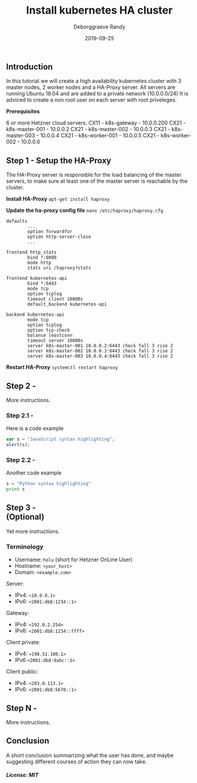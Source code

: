 ﻿---
path: "/tutorials/install-kubernetes-ha-cluster"
slug: "tutorial-template"
date: "2019-09-25"
title: "Install kubernetes HA cluster"
short_description: "How to install a high available kubernetes cluster on Hetzner Cloud."
tags: ["Hetzner Cloud", "Kubernetes", "HA"]
author: "Deborggraeve Randy"
author_link: "https://github.com/DeborggraeveR"
author_img: "https://avatars2.githubusercontent.com/u/11926967"
author_description: ""
language: "en"
available_languages: ["en"]
header_img: ""
---

<!-- This where the actual tutorial begins. You don't need to write out the title again, having it in the metadata above is enough. -->

## Introduction

In this tutorial we will create a high availability kubernetes cluster with 3 master nodes, 2 worker nodes and a HA-Proxy server.
All servers are running Ubuntu 18.04 and are added to a private network (10.0.0.0/24)
It is adviced to create a non root user on each server with root priveleges.

**Prerequisites**

6 or more Hetzner cloud servers.
CX11 - k8s-gateway - 10.0.0.200
CX21 - k8s-master-001 - 10.0.0.2
CX21 - k8s-master-002 - 10.0.0.3
CX21 - k8s-master-003 - 10.0.0.4
CX21 - k8s-worker-001 - 10.0.0.5
CX21 - k8s-worker-002 - 10.0.0.6

## Step 1 - Setup the HA-Proxy

The HA-Proxy server is responsible for the load balancing of the master servers, to make sure at least one of the master server is reachable by the cluster.

**Install HA-Proxy**
`apt-get install haproxy`

**Update the ha-proxy config file**
`nano /etc/haproxy/haproxy.cfg`
```
defaults
        ...
        option forwardfor
        option http-server-close
        ...

frontend http_stats
        bind *:8080
        mode http
        stats uri /haproxy?stats

frontend kubernetes-api
        bind *:6443
        mode tcp
        option tcplog
        timeout client 10800s
        default_backend kubernetes-api

backend kubernetes-api
        mode tcp
        option tcplog
        option tcp-check
        balance leastconn
        timeout server 10800s
        server k8s-master-001 10.0.0.2:6443 check fall 3 rise 2
        server k8s-master-002 10.0.0.3:6443 check fall 3 rise 2
        server k8s-master-003 10.0.0.4:6443 check fall 3 rise 2
```
**Restart HA-Proxy**
`systemctl restart haproxy`

## Step 2 - <summary of step>

More instructions.

### Step 2.1 - <summary of step>

Here is a code example

```javascript
var s = "JavaScript syntax highlighting";
alert(s);
```

### Step 2.2 - <summary of step>

Another code example

```python
s = "Python syntax highlighting"
print s
```

## Step 3 - <summary of step> (Optional)

Yet more instructions.

### Terminology
* Username: `holu` (short for Hetzner OnLine User)
* Hostname: `<your_host>`
* Domain: `<example.com>`

Server:
* IPv4: `<10.0.0.1>`
* IPv6: `<2001:db8:1234::1>`

Gateway:
* IPv4: `<192.0.2.254>`
* IPv6: `<2001:db8:1234::ffff>`

Client private:
* IPv4: `<198.51.100.1>`
* IPv6 `<2001:db8:9abc::1>`

Client public:
* IPv4: `<203.0.113.1>`
* IPv6: `<2001:db8:5678::1>`

## Step N - <summary of step>

More instructions.

## Conclusion

A short conclusion summarizing what the user has done, and maybe suggesting different courses of action they can now take.

##### License: MIT

<!--

Contributor's Certificate of Origin

By making a contribution to this project, I certify that:

(a) The contribution was created in whole or in part by me and I have
    the right to submit it under the license indicated in the file; or

(b) The contribution is based upon previous work that, to the best of my
    knowledge, is covered under an appropriate license and I have the
    right under that license to submit that work with modifications,
    whether created in whole or in part by me, under the same license
    (unless I am permitted to submit under a different license), as
    indicated in the file; or

(c) The contribution was provided directly to me by some other person
    who certified (a), (b) or (c) and I have not modified it.

(d) I understand and agree that this project and the contribution are
    public and that a record of the contribution (including all personal
    information I submit with it, including my sign-off) is maintained
    indefinitely and may be redistributed consistent with this project
    or the license(s) involved.

Signed-off-by: [submitter's name and email address here]

-->